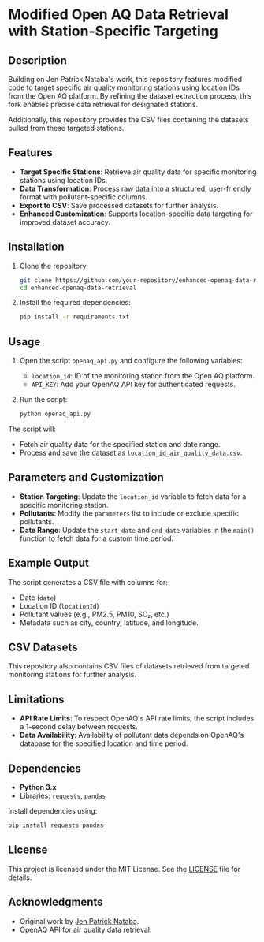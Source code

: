 
# Modified Open AQ Data Retrieval with Station-Specific Targeting

## Description

Building on Jen Patrick Nataba's work, this repository features modified code to target specific air quality monitoring stations using location IDs from the Open AQ platform. By refining the dataset extraction process, this fork enables precise data retrieval for designated stations.

Additionally, this repository provides the CSV files containing the datasets pulled from these targeted stations.

## Features

- **Target Specific Stations**: Retrieve air quality data for specific monitoring stations using location IDs.
- **Data Transformation**: Process raw data into a structured, user-friendly format with pollutant-specific columns.
- **Export to CSV**: Save processed datasets for further analysis.
- **Enhanced Customization**: Supports location-specific data targeting for improved dataset accuracy.

## Installation

1. Clone the repository:

    ```bash
    git clone https://github.com/your-repository/enhanced-openaq-data-retrieval.git
    cd enhanced-openaq-data-retrieval
    ```

2. Install the required dependencies:

    ```bash
    pip install -r requirements.txt
    ```

## Usage

1. Open the script `openaq_api.py` and configure the following variables:
    - `location_id`: ID of the monitoring station from the Open AQ platform.
    - `API_KEY`: Add your OpenAQ API key for authenticated requests.

2. Run the script:

    ```bash
    python openaq_api.py
    ```

The script will:
- Fetch air quality data for the specified station and date range.
- Process and save the dataset as `location_id_air_quality_data.csv`.

## Parameters and Customization

- **Station Targeting**: Update the `location_id` variable to fetch data for a specific monitoring station.
- **Pollutants**: Modify the `parameters` list to include or exclude specific pollutants.
- **Date Range**: Update the `start_date` and `end_date` variables in the `main()` function to fetch data for a custom time period.

## Example Output

The script generates a CSV file with columns for:
- Date (`date`)
- Location ID (`locationId`)
- Pollutant values (e.g., PM2.5, PM10, SO₂, etc.)
- Metadata such as city, country, latitude, and longitude.

## CSV Datasets

This repository also contains CSV files of datasets retrieved from targeted monitoring stations for further analysis.

## Limitations

- **API Rate Limits**: To respect OpenAQ's API rate limits, the script includes a 1-second delay between requests.
- **Data Availability**: Availability of pollutant data depends on OpenAQ's database for the specified location and time period.

## Dependencies

- **Python 3.x**
- Libraries: `requests`, `pandas`

Install dependencies using:

```bash
pip install requests pandas
```

## License

This project is licensed under the MIT License. See the [LICENSE](LICENSE) file for details.

## Acknowledgments

- Original work by [Jen Patrick Nataba](https://github.com/jenpatricknataba).
- OpenAQ API for air quality data retrieval.
